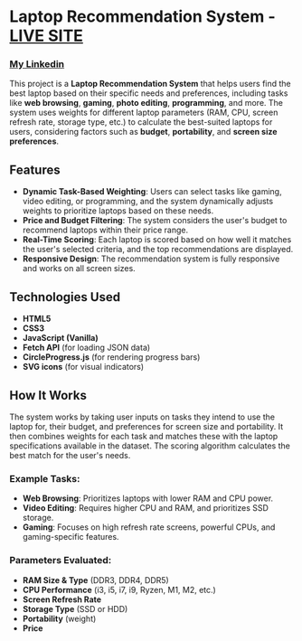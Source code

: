 # Laptop Recommendation System - [LIVE SITE](https://toplaptop.net)
### [My Linkedin](https://www.linkedin.com/in/daniel-ziv/)

This project is a **Laptop Recommendation System** that helps users find the best laptop based on their specific needs and preferences, including tasks like **web browsing**, **gaming**, **photo editing**, **programming**, and more. The system uses weights for different laptop parameters (RAM, CPU, screen refresh rate, storage type, etc.) to calculate the best-suited laptops for users, considering factors such as **budget**, **portability**, and **screen size preferences**.

## Features

- **Dynamic Task-Based Weighting**: Users can select tasks like gaming, video editing, or programming, and the system dynamically adjusts weights to prioritize laptops based on these needs.
- **Price and Budget Filtering**: The system considers the user's budget to recommend laptops within their price range.
- **Real-Time Scoring**: Each laptop is scored based on how well it matches the user's selected criteria, and the top recommendations are displayed.
- **Responsive Design**: The recommendation system is fully responsive and works on all screen sizes.

## Technologies Used

- **HTML5**
- **CSS3**
- **JavaScript (Vanilla)**
- **Fetch API** (for loading JSON data)
- **CircleProgress.js** (for rendering progress bars)
- **SVG icons** (for visual indicators)

## How It Works

The system works by taking user inputs on tasks they intend to use the laptop for, their budget, and preferences for screen size and portability. It then combines weights for each task and matches these with the laptop specifications available in the dataset. The scoring algorithm calculates the best match for the user's needs.

### Example Tasks:

- **Web Browsing**: Prioritizes laptops with lower RAM and CPU power.
- **Video Editing**: Requires higher CPU and RAM, and prioritizes SSD storage.
- **Gaming**: Focuses on high refresh rate screens, powerful CPUs, and gaming-specific features.
  
### Parameters Evaluated:

- **RAM Size & Type** (DDR3, DDR4, DDR5)
- **CPU Performance** (i3, i5, i7, i9, Ryzen, M1, M2, etc.)
- **Screen Refresh Rate**
- **Storage Type** (SSD or HDD)
- **Portability** (weight)
- **Price**


